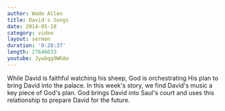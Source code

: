 ```yaml
---
author: Wade Allen
title: David's Songs
date: 2014-05-18
category: video
layout: sermon
duration: '0:28:37'
length: 27646633
youtube: Jywbqg9WKAo
---
```


While David is faithful watching his sheep, God is orchestrating His plan to bring David into the palace. In this week's story, we find David's music a key piece of God's plan. God brings David into Saul's court and uses this relationship to prepare David for the future.
